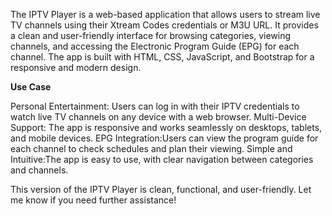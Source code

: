 The IPTV Player is a web-based application that allows users to stream live TV channels using their Xtream Codes credentials or M3U URL. It provides a clean and user-friendly interface for browsing categories, viewing channels, and accessing the Electronic Program Guide (EPG) for each channel. The app is built with HTML, CSS, JavaScript, and Bootstrap for a responsive and modern design.

**Use Case**

Personal Entertainment: Users can log in with their IPTV credentials to watch live TV channels on any device with a web browser.
Multi-Device Support: The app is responsive and works seamlessly on desktops, tablets, and mobile devices.
EPG Integration:Users can view the program guide for each channel to check schedules and plan their viewing.
Simple and Intuitive:The app is easy to use, with clear navigation between categories and channels.

This version of the IPTV Player is clean, functional, and user-friendly. Let me know if you need further assistance!
